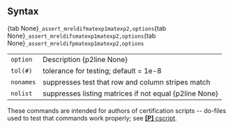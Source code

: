 ## Syntax

{tab None}`_assert_mreldifmatexp1matexp2,options`{tab
None}`_assert_mreldifsmatexp1matexp2,options`{tab
None}`_assert_mreldifpmatexp1matexp2,options`

|           |                                                        |
|-----------|--------------------------------------------------------|
| `option`  | Description {p2line None}                              |
| `tol(#)`  | tolerance for testing; default = 1e-8                  |
| `nonames` | suppresses test that row and column stripes match      |
| `nolist`  | suppresses listing matrices if not equal {p2line None} |

These commands are intended for authors of certification scripts --
do-files used to test that commands work properly; see
[<strong>[P]</strong> cscript](http://www.stata.com/help.cgi?cscript).
